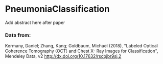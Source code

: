 # PneumoniaClassification

Add abstract here after paper


### Data from: 
Kermany, Daniel; Zhang, Kang;
Goldbaum, Michael (2018),
"Labeled Optical Coherence Tomography (OCT) and Chest X- Ray Images for Classification",
Mendeley Data, v2
http://dx.doi.org/10.17632/rscbjbr9sj.2
